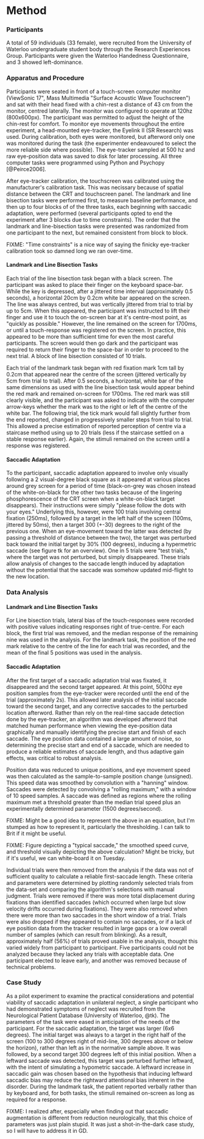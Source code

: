 Method  
======

### Participants

A total of 59 individuals (33 female), were recruited from the
University of Waterloo undergraduate student body through the Research
Experiences Group. Participants were given the Waterloo Handedness
Questionnaire, and 3 showed left-dominance.


### Apparatus and Procedure

Participants were seated in front of a touch-screen computer monitor
(ViewSonic 17", Mass Multimedia "Surface Acoustic Wave Touchscreen") and
sat with their head fixed with a chin-rest a distance of 43 cm from the
monitor, centred laterally.  The monitor was configured to operate at
120hz (800x600px).  The participant was permitted to adjust the height
of the chin-rest for comfort. To monitor eye movements throughout the
entire experiment, a head-mounted eye-tracker, the Eyelink II (SR
Research) was used. During calibration, both eyes were monitored, but
afterword only one was monitored during the task (the experimenter
endeavoured to select the more reliable side where possible). The
eye-tracker sampled at 500 hz and raw eye-position data was saved to disk
for later processing.  All three computer tasks were programmed using
Python and Psychopy [@Peirce2006].

After eye-tracker calibration, the touchscreen was calibrated using the
manufacturer's calibration task. This was necissary because of spatial
distance between the CRT and touchscreen panel. The landmark and line
bisection tasks were performed first, to measure baseline performance,
and then up to four blocks of of the three tasks, each beginning with
saccadic adaptation, were performed (several participants opted to end
the experiment after 3 blocks due to time constraints). The order that
the landmark and line-bisection tasks were presented was randomized from
one participant to the next, but remained consistent from block to
block.

FIXME: "Time constraints" is a nice way of saying the finicky
eye-tracker calibration took so damned long we ran over-time. 

#### Landmark and Line Bisection Tasks 

Each trial of the line bisection task began with a black screen. The
participant was asked to place their finger on the keyboard space-bar.
While the key is depressed, after a jittered time interval
(approximately 0.5 seconds), a horizontal 20cm by 0.2cm white bar
appeared on the screen. The line was always centred, but was vertically
jittered from trial to trial by up to 5cm. When this appeared, the
participant was instructed to lift their finger and use it to touch the
on-screen bar at it's centre-most point, as "quickly as possible."
However, the line remained on the screen for 1700ms, or until a
touch-response was registered on the screen. In practice, this appeared
to be more than sufficient time for even the most careful participants.
The screen would then go dark and the participant was required to return
their finger to the space-bar in order to proceed to the next trial. A
block of line bisection consisted of 10 trials.

Each trial of the landmark task began with red fixation mark 1cm tall by
0.2cm that appeared near the centre of the screen (jittered vertically
by 5cm from trial to trial). After 0.5 seconds, a horizontal, white bar
of the same dimensions as used with the line bisection task would appear
behind the red mark and remained on-screen for 1700ms. The red mark was
still clearly visible, and the participant was asked to indicate with
the computer arrow-keys whether the mark was to the right or left of the
centre of the white bar.  The following trial, the tick mark would fall
slightly further from the end reported, changed in progressively smaller
steps from trial to trial.  This allowed a precise estimation of
reported perception of centre via a staircase method using up to 20
trials (less if the staircase settled on a stable response earlier).
Again, the stimuli remained on the screen until a response was
registered.


#### Saccadic Adaptation

To the participant, saccadic adaptation appeared to involve only
visually following a 2 visual-degree black square as it appeared at
various places around grey screen for a period of time (black-on-grey
was chosen instead of the white-on-black for the other two tasks because
of the lingering phosphorescence of the CRT screen when a white-on-black
target disappears).  Their instructions were simply "please follow the
dots with your eyes." Underlying this, however, were 100 trials
involving central fixation (250ms), followed by a target in the left
half of the screen (100ms, jittered by 50ms), then a target 300 (+-30)
degrees to the right of the previous one.  When an eye-movement toward
the latter was detected (by passing a threshold of distance between the
two), the target was perturbed back toward the initial target by 30%
(100 degrees), inducing a hypermetric saccade (see figure tk for an
overview). One in 5 trials were "test trials," where the target was not 
perturbed, but simply disappeared. These trials allow analysis of changes to 
the saccade length induced by adaptation without the potential that the saccade
was somehow updated mid-flight to the new location.


### Data Analysis

#### Landmark and Line Bisection Tasks 

For Line bisection trials, lateral bias of the touch-responses were
recorded with positive values indicating responses right of true-centre.
For each block, the first trial was removed, and the median response of
the remaining nine was used in the analysis. For the landmark task, the
position of the red mark relative to the centre of the line for each
trial was recorded, and the mean of the final 5 positions was used in
the analysis.


#### Saccadic Adaptation

After the first target of a saccadic adaptation trial was fixated, it
disappeared and the second target appeared. At this point, 500hz eye
position samples from the eye-tracker were recorded until the end of the
trial (approximately 2s). This allowed later analysis of the initial
saccade toward the second target, and any corrective saccades to the
perturbed location afterword. Rather than rely on the real-time saccade
detection done by the eye-tracker, an algorithm was developed afterword
that matched human performance when viewing the eye-position data
graphically and manually identifying the precise start and finish of
each saccade. The eye position data contained a large amount of noise,
so determining the precise start and end of a saccade, which are needed
to produce a reliable estimates of saccade length, and thus adaptive gain
effects, was critical to robust analysis. 

Position data was reduced to unique positions, and eye movement speed
was then calculated as the sample-to-sample position change (unsigned).
This speed data was smoothed by convolution with a "hanning" window.
Saccades were detected by convolving a "rolling maximum," with a window
of 10 speed samples.  A saccade was defined as regions where the rolling
maximum met a threshold greater than the median trial speed plus an
experimentally determined parameter (1500 degrees/second). 

FIXME: Might be a good idea to represent the above in an equation, but
I'm stumped as how to represent it, particularly the thresholding.  I
can talk to Brit if it might be useful.

FIXME: Figure depicting a "typical saccade," the smoothed speed curve,
and threshold visually depicting the above calculation? Might be tricky,
but if it's useful, we can white-board it on Tuesday.

Individual trials were then removed from the analysis if the data was
not of sufficient quality to calculate a reliable first-saccade length.
These criteria and parameters were determined by plotting randomly
selected trials from the data-set and comparing the algorithm's
selections with manual judgment. Trials were removed if there was more
total displacement during fixations than identified saccades (which
occurred when large but slow velocity drifts occurred during fixations).
They were also removed when there were more than two saccades in the
short window of a trial. Trials were also dropped if they appeared to
contain no saccades, or if a lack of eye position data from the tracker
resulted in large gaps or a low overall number of samples (which can
result from blinking). As a result, approximately half (56%) of trials
proved usable in the analysis, thought this varied widely from
participant to participant. Five participants could not be analyzed
because they lacked any trials with acceptable data. One participant elected
to leave early, and another was removed because of technical problems.



### Case Study

As a pilot experiment to examine the practical considerations and
potential viability of saccadic adaptation in unilateral neglect, a
single participant who had demonstrated symptoms of neglect was
recruited from the Neurological Patient Database (University of
Waterloo, @tk). The parameters of the task were eased in anticipation of
the needs of the participant. For the saccadic adaptation, the target
was larger (6x6 degrees). The initial target was always to a target in
the right half of the screen (100 to 300 degrees right of mid-line, 300
degrees above or below the horizon), rather than left as in the
normative sample above.  It was followed, by a second target 300 degrees
left of this initial position.  When a leftward saccade was detected,
this target was perturbed further leftward, with the intent of
simulating a hypometric saccade. A leftward increase in saccadic gain
was chosen based on the hypothesis that inducing leftward saccadic bias
may reduce the rightward attentional bias inherent in the disorder.
During the landmark task, the patient reported verbally rather than by
keyboard and, for both tasks, the stimuli remained on-screen as long as
required for a response.

FIXME: I realized after, especially when finding out that saccadic
augmentation is different from reduction neurologically, that this
choice of parameters was just plain stupid. It was just a
shot-in-the-dark case study, so I will have to address it in GD.


